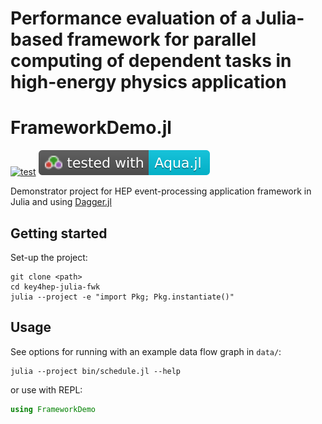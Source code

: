 # Performance evaluation of a Julia-based framework for parallel computing of dependent tasks in high-energy physics application

# FrameworkDemo.jl

[![test](https://github.com/key4hep/key4hep-julia-fwk/actions/workflows/test.yml/badge.svg)](https://github.com/key4hep/key4hep-julia-fwk/actions/workflows/test.yml)
[![Aqua QA](https://raw.githubusercontent.com/JuliaTesting/Aqua.jl/master/badge.svg)](https://github.com/JuliaTesting/Aqua.jl)

Demonstrator project for HEP event-processing application framework in Julia and using [Dagger.jl](https://github.com/JuliaParallel/Dagger.jl)


## Getting started

Set-up the project:

```
git clone <path>
cd key4hep-julia-fwk
julia --project -e "import Pkg; Pkg.instantiate()"
```

## Usage

See options for running with an example data flow graph in `data/`:

```
julia --project bin/schedule.jl --help
```

or use with REPL:

```julia
using FrameworkDemo
```
